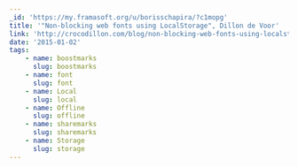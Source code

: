 ```yaml
---
_id: 'https://my.framasoft.org/u/borisschapira/?c1mopg'
title: '"Non-blocking web fonts using LocalStorage", Dillon de Voor'
link: 'http://crocodillon.com/blog/non-blocking-web-fonts-using-localstorage'
date: '2015-01-02'
tags:
    - name: boostmarks
      slug: boostmarks
    - name: font
      slug: font
    - name: Local
      slug: local
    - name: Offline
      slug: offline
    - name: sharemarks
      slug: sharemarks
    - name: Storage
      slug: storage
---
```


<div class="markdown"><p></p></div>
